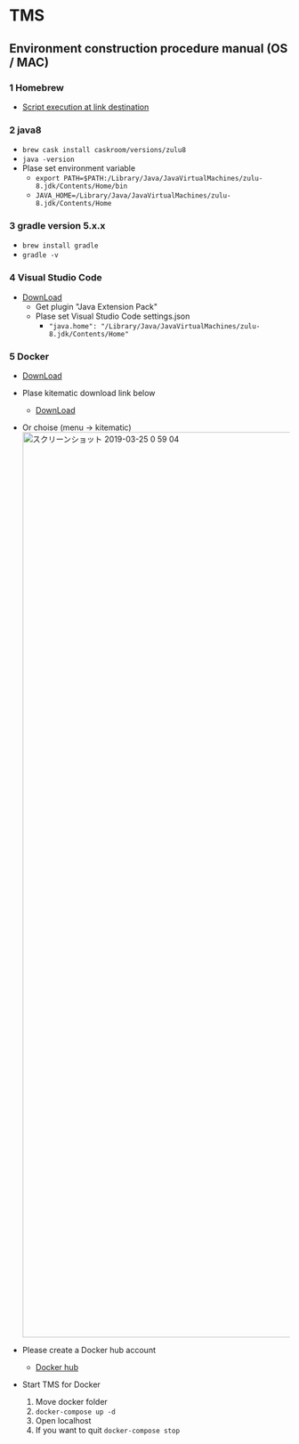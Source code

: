 # TMS

## Environment construction procedure manual (OS / MAC)

### 1 Homebrew
- [Script execution at link destination](https://brew.sh/index_ja)

### 2 java8
- `brew cask install caskroom/versions/zulu8`
- `java -version`
- Plase set environment variable
    - `export PATH=$PATH:/Library/Java/JavaVirtualMachines/zulu-8.jdk/Contents/Home/bin`
    - `JAVA_HOME=/Library/Java/JavaVirtualMachines/zulu-8.jdk/Contents/Home`

### 3 gradle version 5.x.x
- `brew install gradle`
- `gradle -v`

### 4 Visual Studio Code
- [DownLoad](https://code.visualstudio.com/download)
    - Get plugin "Java Extension Pack"
    - Plase set Visual Studio Code settings.json
        - `"java.home": "/Library/Java/JavaVirtualMachines/zulu-8.jdk/Contents/Home"`

### 5 Docker
- [DownLoad](https://docs.docker.com/docker-for-mac/install/)
- Plase kitematic download link below
    - [DownLoad](https://github.com/docker/kitematic/releases)
- Or choise (menu -> kitematic)
    <img width="1627" alt="スクリーンショット 2019-03-25 0 59 04" src="https://user-images.githubusercontent.com/42311219/54882121-24275b80-4e9a-11e9-9175-7ab9edf5dd30.png">

- Please create a Docker hub account
    - [Docker hub](https://hub.docker.com/)

- Start TMS for Docker
    1. Move docker folder
    2. `docker-compose up -d`
    3. Open localhost
    4. If you want to quit `docker-compose stop`

